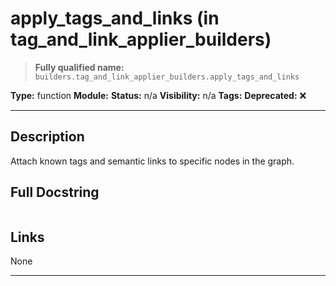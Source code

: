 # apply_tags_and_links (in tag_and_link_applier_builders)
> **Fully qualified name:** `builders.tag_and_link_applier_builders.apply_tags_and_links`

**Type:** function
**Module:** 
**Status:** n/a
**Visibility:** n/a
**Tags:** 
**Deprecated:** ❌

---

## Description
Attach known tags and semantic links to specific nodes in the graph.

## Full Docstring
```

```

## Links
None

---
